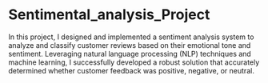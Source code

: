 # Sentimental_analysis_Project
In this project, I designed and implemented a sentiment analysis system to analyze and classify customer reviews based on their emotional tone and sentiment. Leveraging natural language processing (NLP) techniques and machine learning, I successfully developed a robust solution that accurately determined whether customer feedback was positive, negative, or neutral.
